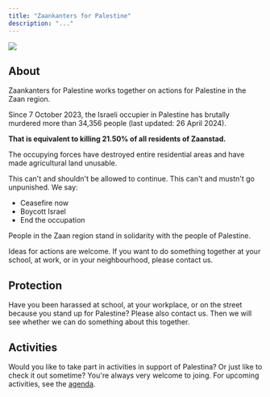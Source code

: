 ```yaml
---
title: "Zaankanters for Palestine"
description: "..."
---
```


![](/img/zaankanters-voor-palestina.jpg)

## About

Zaankanters for Palestine works together on actions for Palestine in the Zaan region.

Since 7 October 2023, the Israeli occupier in Palestine has brutally murdered more than 34,356 people (last updated: 26 April 2024).

**That is equivalent to killing 21.50% of all residents of Zaanstad.**

<!-- 159,806 inhabitants of Zaanstad on 31 January 2023 -->

The occupying forces have destroyed entire residential areas and have made agricultural land unusable.

This can't and shouldn't be allowed to continue. This can't and mustn't go unpunished. We say:

- Ceasefire now
- Boycott Israel
- End the occupation

People in the Zaan region stand in solidarity with the people of Palestine.

Ideas for actions are welcome. If you want to do something together at your school, at work, or in your neighbourhood, please contact us.

## Protection

Have you been harassed at school, at your workplace, or on the street because you stand up for Palestine? Please also contact us. Then we will see whether we can do something about this together.

<!-- ## Liberation tour 

In the run-up to Liberation Day, there'll be a liberation tour with flyer- and poster actions, with the slogan: No one is free, until Palestine is free. [More information about the liberation tour.](/content/bevrijdingstoer/bevrijdingstoer.en.md) -->

## Activities

Would you like to take part in activities in support of Palestina? Or just like to check it out sometime? You're always very welcome to joing. For upcoming activities, see the [agenda](/content/agenda/_index.en.md).

<!-- ### 25 Jan: Sit-in for a ceasefire
Thursday 25 January 2024, 6pm  
Zaandam station, Zaandam

### 1 Feb: Sit-in for a ceasefire
Thursday 1 February 2024, 6pm  
Zaandam station, Zaandam

### 8 Feb: Sit-in for a ceasefire
Thursday 8 February 2024, 6pm  
Zaandam station, Zaandam 

### 15 Feb: Sit-in for a ceasefire
Thursday 15 February 2024, 6pm  
Zaandam station, Zaandam

### 22 Feb: Sit-in for a ceasefire
Thursday 22 February 2024, 6pm  
Zaandam station, Zaandam

### 26 feb: Remembering the February strike

![Flyer for the 2024 commemoration of the February strike, with the text (in Dutch): "Remember the February strike. Resistance! Against genocide. Then in the Netherlands, now in Palestine. February 26, 9.30 am, Wilhelminabrug Zaandam"](/img/februaristaking.jpg)

Monday 26 February 2024, 9.30am   
Wilhelminabrug, Zaandam 

In 1941, tens of thousands of workers in Zaandam went on strike. They resisted the persecution of Jewish fellow citizens. These were persecuted and murdered by the occupying forces.

Israel is currently perpetrating genocide. Palestinian citizens are persecuted and murdered by the 
Israeli occupier.

The February strikers revolted. That was the right thing to do.

Now it's our turn to do the right thing. Demand the liberation of Palestine!

Let's together commemorate the February strike. Bring a flower.

### 29 Feb: Sit-in for a ceasefire
Thursday 29 February 2024, 6pm  
Zaandam station, Zaandam

### 7 Mar: Sit-in for a ceasefire
Thursday 7 March 2024, 6pm  
Zaandam station, Zaandam 

### 14 March: Sit-in for a ceasefire
Thursday 14 March 2024, 5-6pm  
Zaandam station, Zaandam

### 21 March: Sit-in for a ceasefire
Thursday 21 March 2024, 5-6pm  
Zaandam station, Zaandam

### 28 March: Sit-in for a ceasefire
Thursday 28 March 2024, 5-6pm  
Zaandam station, Zaandam 

### 4 April: Sit-in for a ceasefire
Thursday 4 April 2024, 5.30-6.30pm  
Zaandam station, Zaandam

### 11 April: Sit-in for a ceasefire
Thursday 11 April 2024, 5.30-6.30pm  
Zaandam station, Zaandam -->

<!-- ### 18 April: Sit-in for a ceasefire
Thursday 18 April 2024, 5:30-6:30 pm  
Zaandam station, Zaandam

### 19 April: Liberation Day tour
Friday 19 April 2024, 1:30-2:30 pm  
Near Sultan Ahmet Mosque, Poelenburg, Zaandam

### 20 April: Liberation Day tour
Saturday 20 April 2024, 11:00 am-12:00 noon   
Near AH Julianaplein, near Zaans Medisch Centrum, Zaandam

Saturday 20 April 2024, 12:30-1:30 pm  
Near grocery store Köşem, Vijfhoek, Zaandam

Saturday 20 April 2024, 2:00-3:00 pm  
Gedempte gracht, City centre, Zaandam

### 25 April: Sit-in for a ceasefire
Thursday 25 April 2024, 5:30-6:30pm  
Zaandam station, Zaandam

### 27 April: Liberation Day tour
Saturday 27 April, 11:00 am-12:00 noon  
Shopping area Westerwatering, Zaandam

Saturday 27 April, 12:30-1:30 pm  
Dam, Zaandam

### 2 May: Sit-in for a ceasefire
Thursday 2 May 2024, 5:30-6:30pm  
Zaandam station, Zaandam

### 4 May: Liberation Day tour
Saturday 4 May, 11:00 am-12:00 noon  
Near AH Vrieschgroenstraat, Zaandam

Saturday 4 May, 12:30-1:30 pm  
Shopping area Gibraltar, Zaandam

Saturday 4 May, 2:00-3:00 pm  
Gedempte gracht, City centre, Zaandam -->
